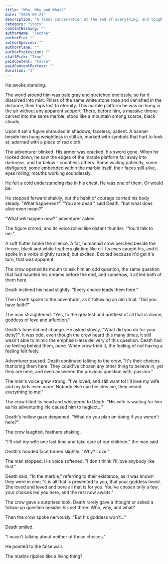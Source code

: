 ```yaml
---
title: "Who, Why and What?"
date: "2025-09-21"
description: "A final conversation at the end of everything, and tough questions."
category: "Story"
contentWarning: ""
authorName: "Teothe"
authorEra: ""
authorSpecies: ""
authorPlane: ""
authorProfession: ""
staffPick: "True"
paidContent: "False"
paidContentPartner: ""
duration: "1"
---
```


He awoke standing.

The world around him was pale gray and stretched endlessly, so far it dissolved into mist. Pillars of the same white stone rose and vanished in the distance, their tops lost to eternity. This marble platform he was on hung in the air without any apparent support. There, before him, a massive throne carved into the same marble, stood like a mountain among scarce, black clouds.

Upon it sat a figure shrouded in shadows, faceless, patient. A banner beside him hung weightless in still air, marked with symbols that hurt to look at, adorned with a piece of red cloth.

The adventurer blinked. His armor was cracked, his sword gone. When he looked down, he saw the edges of the marble platform fall away into darkness, and far below - countless others. Some waiting patiently, some disfigured, some embedded within the marble itself, their faces still alive, eyes rolling, mouths working soundlessly.

He felt a cold understanding rise in his chest.
He was one of them. Or would be.

He stepped forward shakily, but the habit of courage carried his body steady.
"What happened?". "You are dead." said Death, "but what does alive even mean?"

"What will happen now?" adventurer asked.

The figure stirred, and its voice rolled like distant thunder.
"You'll talk to me.".

A soft flutter broke the silence. A fat, humanoid crow perched beside the throne, black and white feathers glinting like oil. Its eyes caught his, and it spoke in a voice slightly rusted, but excited. Excited because it'd get it's turn, that was apparent.

The crow opened its mouth to ask him an odd question, the same question that had haunted his dreams before the end, and somehow, it all led both of them here.

Death inclined his head slightly. "Every choice leads them here."

Then Death spoke to the adventurer, as if following an old ritual.
"Did you have faith?"

The man straightened. "Yes, to the greatest and prettiest of all that is divine, goddess of love and affection."

Death's tone did not change. He asked slowly, "What did you do for your deity?". It was odd, even though the crow heard this many times, it still wasn't able to mimic the emphasis-less delivery of this question. Death had no feeling behind them, none. When crow tried it, the feeling of not having a feeling felt feely.

Adventurer paused. Death continued talking to the crow, "It's their choices that bring them here. They could've chosen any other thing to believe in, yet they are here, and even answered the previous question with, passion."

The man's voice grew strong. "I've loved, and still want to! I'll love my wife and my kids even more! Nobody else can besides me, they meant everything to me!"

The crow tilted its head and whispered to Death. "His wife is waiting for him as his adventuring life caused him to neglect..."

Death's hollow gaze deepened. "What do you plan on doing if you weren't here?"

The crow laughed, feathers shaking.

"I'll visit my wife one last time and take care of our children," the man said.

Death's hooded face turned slightly. "Why? Love."

The man stopped. His voice softened. "I don't think I'll love anybody like that."

Death said, "In the marble," referring to their existence, as it was known they were in one; "it is all that is presented to you, that your goddess loved. She loved and loved and bore all that is for you. You've chosen only a few, your choices led you here, and the rest now awaits."

The crow gave a surprised look. Death rarely gave a thought or asked a follow-up question besides his set three: Who, why, and what?

Then the crow spoke nervously. "But his goddess won't..."

Death smiled.

"I wasn't talking about neither of those choices."

He pointed to the false wall.

The marble rippled like a living thing?
